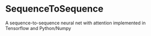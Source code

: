 # SequenceToSequence
A sequence-to-sequence neural net with attention implemented in Tensorflow and Python/Numpy
